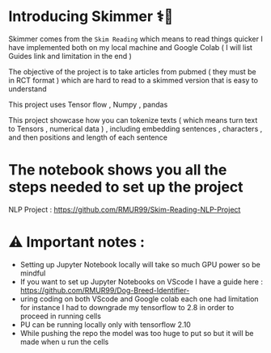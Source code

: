 
#  Introducing Skimmer ⚕️📑 
Skimmer comes from the `Skim Reading` which means to read things quicker 
I have implemented both on my local machine and Google Colab  ( I will list Guides link and limitation in the end ) 

The objective of the project is to take articles from pubmed ( they must be in RCT format ) which are hard to read to a skimmed version that is easy to understand 

This project uses Tensor flow , Numpy , pandas 

This project showcase how you can tokenize texts ( which means turn text to Tensors , numerical data ) , including embedding sentences , characters , and then positions and length of each sentence 

# The notebook shows you all the steps needed to set up the project 
NLP Project : https://github.com/RMUR99/Skim-Reading-NLP-Project 

# ⚠️ Important notes : 
 *  Setting up Jupyter Notebook locally will take so much GPU power so be mindful 
 *  If you want to set up Jupyter Notebooks on VScode I have a guide here : https://github.com/RMUR99/Dog-Breed-Identifier-
 *  uring coding on both VScode and Google colab each one had limitation for instance I had to downgrade my tensorflow to 2.8 in order to proceed in running cells 
 *  PU can be running locally only with tensorflow 2.10 
 *  While pushing the repo the model was too huge to put so but it will be made when u run the cells

